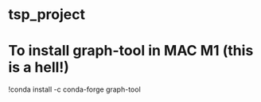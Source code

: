 # tsp_project

# To install graph-tool in MAC M1 (this is a hell!)
!conda install -c conda-forge graph-tool